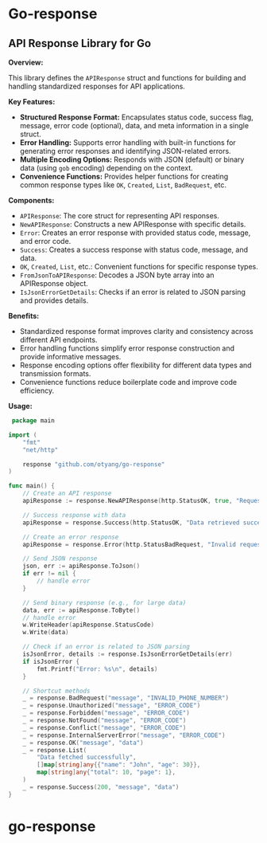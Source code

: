 # Go-response

## API Response Library for Go

**Overview:**

This library defines the `APIResponse` struct and functions for building and handling standardized responses for API applications.

**Key Features:**

* **Structured Response Format:** Encapsulates status code, success flag, message, error code (optional), data, and meta information in a single struct.
* **Error Handling:** Supports error handling with built-in functions for generating error responses and identifying JSON-related errors.
* **Multiple Encoding Options:** Responds with JSON (default) or binary data (using `gob` encoding) depending on the context.
* **Convenience Functions:** Provides helper functions for creating common response types like `OK`, `Created`, `List`, `BadRequest`, etc.

**Components:**

* `APIResponse`: The core struct for representing API responses.
* `NewAPIResponse`: Constructs a new APIResponse with specific details.
* `Error`: Creates an error response with provided status code, message, and error code.
* `Success`: Creates a success response with status code, message, and data.
* `OK`, `Created`, `List`, etc.: Convenient functions for specific response types.
* `FromJsonToAPIResponse`: Decodes a JSON byte array into an APIResponse object.
* `IsJsonErrorGetDetails`: Checks if an error is related to JSON parsing and provides details.

**Benefits:**

* Standardized response format improves clarity and consistency across different API endpoints.
* Error handling functions simplify error response construction and provide informative messages.
* Response encoding options offer flexibility for different data types and transmission formats.
* Convenience functions reduce boilerplate code and improve code efficiency.

**Usage:**

```go
 package main

import (
	"fmt"
	"net/http"

	response "github.com/otyang/go-response"
)

func main() {
	// Create an API response
	apiResponse := response.NewAPIResponse(http.StatusOK, true, "Request processed successfully", "", nil)

	// Success response with data
	apiResponse = response.Success(http.StatusOK, "Data retrieved successfully", "mo")

	// Create an error response
	apiResponse = response.Error(http.StatusBadRequest, "Invalid request parameters", "INVALID_PARAMS_001")

	// Send JSON response
	json, err := apiResponse.ToJson()
	if err != nil {
		// handle error
	}

	// Send binary response (e.g., for large data)
	data, err := apiResponse.ToByte()
	// handle error
	w.WriteHeader(apiResponse.StatusCode)
	w.Write(data)

	// Check if an error is related to JSON parsing
	isJsonError, details := response.IsJsonErrorGetDetails(err)
	if isJsonError {
		fmt.Printf("Error: %s\n", details)
	}

	// Shortcut methods
	_ = response.BadRequest("message", "INVALID_PHONE_NUMBER")
	_ = response.Unauthorized("message", "ERROR_CODE")
	_ = response.Forbidden("message", "ERROR_CODE")
	_ = response.NotFound("message", "ERROR_CODE")
	_ = response.Conflict("message", "ERROR_CODE")
	_ = response.InternalServerError("message", "ERROR_CODE")
	_ = response.OK("message", "data")
	_ = response.List(
		"Data fetched successfully",
		[]map[string]any{{"name": "John", "age": 30}},
		map[string]any{"total": 10, "page": 1},
	)
	_ = response.Success(200, "message", "data")
}
```

# go-response
